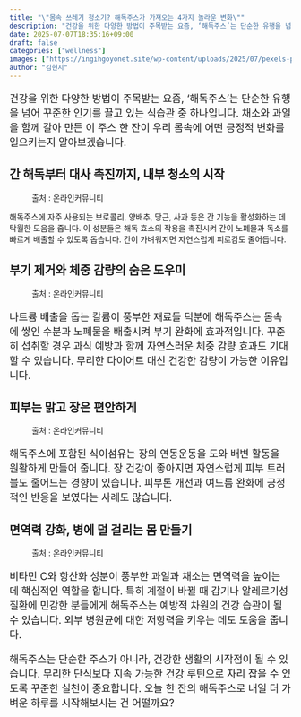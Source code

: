 ```yaml
---
title: "\"몸속 쓰레기 청소기? 해독주스가 가져오는 4가지 놀라운 변화\""
description: "건강을 위한 다양한 방법이 주목받는 요즘, ‘해독주스’는 단순한 유행을 넘어 꾸준한 인기를 끌고 있는 식습관 중 하나입니다. 채소와 과일을 함께 갈아 만든 이 주스 한 잔이 우리 몸속에 어떤 긍정적 변화를 일으키는지 알아보겠습니다."
date: 2025-07-07T18:35:16+09:00
draft: false
categories: ["wellness"]
images: ["https://ingihgoyonet.site/wp-content/uploads/2025/07/pexels-pixabay-161514-1024x683.jpg", "https://ingihgoyonet.site/wp-content/uploads/2025/07/pexels-shvets-production-6975473-684x1024.jpg", "https://ingihgoyonet.site/wp-content/uploads/2025/07/pexels-shiny-diamond-3762871-715x1024.jpg", "https://ingihgoyonet.site/wp-content/uploads/2025/07/pexels-polina-tankilevitch-4443510-683x1024.jpg"]
author: "김현지"
---
```


<p style="font-size:18px">건강을 위한 다양한 방법이 주목받는 요즘, ‘해독주스’는 단순한 유행을 넘어 꾸준한 인기를 끌고 있는 식습관 중 하나입니다. 채소와 과일을 함께 갈아 만든 이 주스 한 잔이 우리 몸속에 어떤 긍정적 변화를 일으키는지 알아보겠습니다.</p> <h2 >간 해독부터 대사 촉진까지, 내부 청소의 시작</h2> <figure ><img src="https://ingihgoyonet.site/wp-content/uploads/2025/07/pexels-pixabay-161514-1024x683.jpg" alt="" style="aspect-ratio:16/9;object-fit:cover"/><figcaption >출처 : 온라인커뮤니티</figcaption></figure> <p>해독주스에 자주 사용되는 브로콜리, 양배추, 당근, 사과 등은 간 기능을 활성화하는 데 탁월한 도움을 줍니다. 이 성분들은 해독 효소의 작용을 촉진시켜 간이 노폐물과 독소를 빠르게 배출할 수 있도록 돕습니다. 간이 가벼워지면 자연스럽게 피로감도 줄어듭니다.</p> <h2 >부기 제거와 체중 감량의 숨은 도우미</h2> <figure ><img src="https://ingihgoyonet.site/wp-content/uploads/2025/07/pexels-shvets-production-6975473-684x1024.jpg" alt="" style="aspect-ratio:16/9;object-fit:cover"/><figcaption >출처 : 온라인커뮤니티</figcaption></figure> <p style="font-size:18px">나트륨 배출을 돕는 칼륨이 풍부한 재료들 덕분에 해독주스는 몸속에 쌓인 수분과 노폐물을 배출시켜 부기 완화에 효과적입니다. 꾸준히 섭취할 경우 과식 예방과 함께 자연스러운 체중 감량 효과도 기대할 수 있습니다. 무리한 다이어트 대신 건강한 감량이 가능한 이유입니다.</p> <h2 >피부는 맑고 장은 편안하게</h2> <figure ><img src="https://ingihgoyonet.site/wp-content/uploads/2025/07/pexels-shiny-diamond-3762871-715x1024.jpg" alt="" style="aspect-ratio:16/9;object-fit:cover"/><figcaption >출처 : 온라인커뮤니티</figcaption></figure> <p style="font-size:18px">해독주스에 포함된 식이섬유는 장의 연동운동을 도와 배변 활동을 원활하게 만들어 줍니다. 장 건강이 좋아지면 자연스럽게 피부 트러블도 줄어드는 경향이 있습니다. 피부톤 개선과 여드름 완화에 긍정적인 반응을 보였다는 사례도 많습니다.</p> <h2 >면역력 강화, 병에 덜 걸리는 몸 만들기</h2> <figure ><img src="https://ingihgoyonet.site/wp-content/uploads/2025/07/pexels-polina-tankilevitch-4443510-683x1024.jpg" alt="" style="aspect-ratio:16/9;object-fit:cover"/><figcaption >출처 : 온라인커뮤니티</figcaption></figure> <p style="font-size:18px">비타민 C와 항산화 성분이 풍부한 과일과 채소는 면역력을 높이는 데 핵심적인 역할을 합니다. 특히 계절이 바뀔 때 감기나 알레르기성 질환에 민감한 분들에게 해독주스는 예방적 차원의 건강 습관이 될 수 있습니다. 외부 병원균에 대한 저항력을 키우는 데도 도움을 줍니다.</p> <p style="font-size:18px">해독주스는 단순한 주스가 아니라, 건강한 생활의 시작점이 될 수 있습니다. 무리한 단식보다 지속 가능한 건강 루틴으로 자리 잡을 수 있도록 꾸준한 실천이 중요합니다. 오늘 한 잔의 해독주스로 내일 더 가벼운 하루를 시작해보시는 건 어떨까요?</p>
